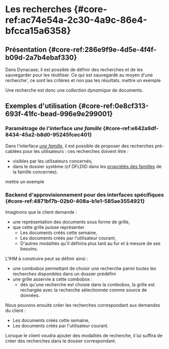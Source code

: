 # Les recherches {#core-ref:ac74e54a-2c30-4a9c-86e4-bfcca15a6358}

## Présentation {#core-ref:286e9f9e-4d5e-4f4f-b09d-2a7b4ebaf330}

Dans Dynacase, il est possible de définir des recherches et de les sauvegarder
pour les réutiliser. Ce qui est sauvegardé au moyen d'une recherche',
ce sont les critères et non pas les résultats. <span class="fixme MCO">mettre un exemple</span>

Une recherche est donc une *collection dynamique* de documents.

## Exemples d'utilisation {#core-ref:0e8cf313-693f-41fc-bead-996e9e299001}

### Paramétrage de l'interface *une famille* {#core-ref:e642a9df-8434-45a2-b8d0-95245fcec401}

Dans l'interface [*une famille*][ONEFAM], il est possible de proposer 
des recherches pré-cablées pour les utilisateurs : ces recherches doivent
être : 

*   visibles par les utilisateurs concernés,
*   dans le dossier système (cf DFLDID dans les 
    [propriétés des familles][family_properties]
    de la famille concernée).

<span class="fixme MCO">mettre un exemple</span>

### Backend d'approvisionnement pour des interfaces spécifiques {#core-ref:4871bf7b-02b0-408a-b1e1-585ae3554921}

Imaginons que le client demande :

*   une représentation des documents sous forme de grille,
*   que cette grille puisse représenter
    *   Les documents créés cette semaine,
    *   Les documents créés par l'utilisateur courant,
    *   D'autres modalités qu'il définira plus tard au fur et à mesure 
        de ses besoins.

L'IHM à construire peut se définir ainsi :

*   une combobox permettant de choisir une recherche parmi toutes les recherches
    disponibles dans un dossier prédéfini
*   une grille asservie à cette combobox :
    *   dès qu'une recherche est choisie dans la combobox, la grille est
        rechargée avec la recherche sélectionnée comme source de données.

Nous pouvons ensuite créer les recherches correspondant aux demandes du client :

*   Les documents créés cette semaine,
*   Les documents créés par l'utilisateur courant.

Lorsque le client voudra ajouter des modalités de recherche, il lui suffira
de créer des recherches dans le dossier correspondant.

<!-- links -->
[ONEFAM]: # "Documentation de Onefam"
[family_properties]: #core-ref:6f013eb8-33c7-11e2-be43-373b9514dea3